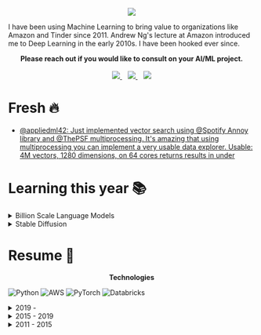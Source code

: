 <p align="center">
<img src="https://user-images.githubusercontent.com/88844341/205467453-34cb19b2-47ad-4d44-a3d7-80a67d073ea4.jpg">
</p>

I have been using Machine Learning to bring value to organizations like Amazon and Tinder since 2011. Andrew Ng's lecture at Amazon introduced me to Deep Learning in the early 2010s. I have been hooked ever since. 
<p align="center">
  <b>Please reach out if you would like to consult on your AI/ML project.</b>
  <br><br>
  <a href="https://www.linkedin.com/in/abhishekpatnia/">
    <img src="https://img.shields.io/badge/linkedin-%230077B5.svg?&style=for-the-badge&logo=linkedin&logoColor=white" />
  </a>&nbsp;&nbsp;
  <a href="https://twitter.com/appliedml42">
    <img src="https://img.shields.io/badge/Twitter-1DA1F2?style=for-the-badge&logo=twitter&logoColor=white" />
  </a>&nbsp;&nbsp;
  <a href="mailto:appliedml42@gmail.com">
    <img src="https://img.shields.io/badge/Gmail-D14836?style=for-the-badge&logo=gmail&logoColor=white" />
  </a>
</p>

# Fresh 🔥
<!--START_SECTION:feed-->
* [@appliedml42: Just implemented vector search using @Spotify Annoy library and @ThePSF multiprocessing. It&#39;s amazing that using multiprocessing you can implement a very usable data explorer. Usable: 4M vectors, 1280 dimensions, on 64 cores returns results in under](https:&#x2F;&#x2F;twitter.com&#x2F;appliedml42&#x2F;status&#x2F;1594018538926186497)
<!--END_SECTION:feed-->

# Learning this year 📚
<details>
  <summary>Billion Scale Language Models</summary>
</details>
<details>
  <summary>Stable Diffusion</summary>
</details>

# Resume 💼
<p align="center"><b>Technologies</b></p>

![Python](https://img.shields.io/badge/Python-3776AB?style=for-the-badge&logo=python&logoColor=white)
![AWS](https://img.shields.io/badge/AWS-%23FF9900.svg?style=for-the-badge&logo=amazon-aws&logoColor=white)
![PyTorch](https://img.shields.io/badge/PyTorch-%23EE4C2C.svg?style=for-the-badge&logo=PyTorch&logoColor=white)
![Databricks](https://img.shields.io/badge/Databricks-FF3621?style=for-the-badge&logo=Databricks&logoColor=white)
<details><summary>2019 - </summary>

## Machine Learning Engineer@Tinder

+ Lead a team of Machine Learning Engineers(dotted line reporting) that is responsible for significant Trust and Safety KPIs. Responsible for hiring, mentoring, and team charter.
+ Pioneered the idea of using human moderation logs to generate weakly labeled training data at Tinder.
+ Led the team’s adoption of CNNs and Transformers for all text classification projects. Significant contributions include setting up from-scratch pre-training patterns for Transformers, Domain-specific tokenization, and text pre-processing algorithms to handle adversarial behavior.
+ Created and led (dotted line) the Escalation and Early Warning team. This team of analysts is responsible for tracking global Trust and Safety KPIs and continuously optimizing detection strategies. Invented KPIs that Trust and Safety org adopted to measure OKRs. This team also provides continuous       feedback to MLEs on new trends and keeps them updated on where to focus while improving their models.
+ Invented many high ROI and robust non-ML detection algorithms. Significantly ones include combining user reporting with early-in-the-funnel signals to catch bad actors robustly and anomaly detection in user-generated text content.
</details>
<details><summary>2015 - 2019</summary>

## Applied Scientist@Amazon
</details>
<details><summary>2011 - 2015</summary>

## Software Engineer@Amazon
</details>

